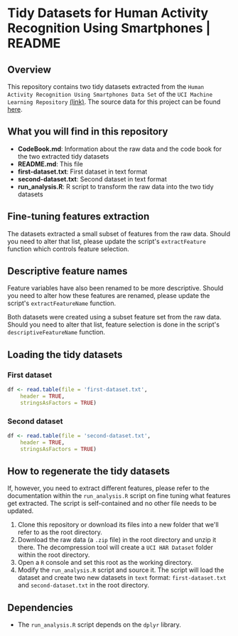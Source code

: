 Tidy Datasets for Human Activity Recognition Using Smartphones | README
===

## Overview
 
This repository contains two tidy datasets extracted from the `Human Activity Recognition Using Smartphones Data Set` of the `UCI Machine Learning Repository` [(link)](http://archive.ics.uci.edu/ml/datasets/Human+Activity+Recognition+Using+Smartphones).
The source data for this project can be found [here](https://d396qusza40orc.cloudfront.net/getdata%2Fprojectfiles%2FUCI%20HAR%20Dataset.zip).

## What you will find in this repository

* __CodeBook.md__: Information about the raw data and the code book for the two extracted tidy datasets
* __README.md__: This file
* __first-dataset.txt__: First dataset in text format
* __second-dataset.txt__: Second dataset in text format
* __run_analysis.R__: R script to transform the raw data into the two tidy datasets

## Fine-tuning features extraction

The datasets extracted a small subset of features from the raw data.  Should you need to alter that list, please update the script's `extractFeature` function which controls feature selection.

## Descriptive feature names

Feature variables have also been renamed to be more descriptive.  Should you need to alter how these features are renamed, please update the script's `extractFeatureName` function.


Both datasets were created using a subset feature set from the raw data.  Should you need to alter that list, feature selection is done in the script's `descriptiveFeatureName` function.


## Loading the tidy datasets

### First dataset

```r
df <- read.table(file = 'first-dataset.txt',
	header = TRUE,
	stringsAsFactors = TRUE)
```

### Second dataset

```r
df <- read.table(file = 'second-dataset.txt',
	header = TRUE,
	stringsAsFactors = TRUE)
```

## How to regenerate the tidy datasets

If, however, you need to extract different features, please refer to the documentation within the `run_analysis.R` script on fine tuning what features get extracted.  The script is self-contained and no other file needs to be updated.

1. Clone this repository or download its files into a new folder that we'll refer to as the root directory.
1. Download the raw data (a `.zip` file) in the root directory and unzip it there.  The decompression tool will create a `UCI HAR Dataset` folder within the root directory.
1. Open a `R` console and set this root as the working directory.
1. Modify the `run_analysis.R` script and source it.  The script will load the dataset and create two new datasets in `text` format: `first-dataset.txt` and `second-dataset.txt` in the root directory.

## Dependencies

* The `run_analysis.R` script depends on the `dplyr` library.
